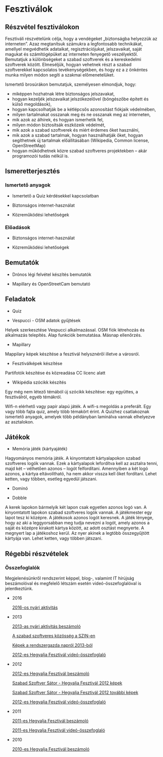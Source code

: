 ﻿# Fesztiválok

## Részvétel fesztiválokon

Fesztiváli részvételünk célja, hogy a vendégeket „biztonságba helyezzük az interneten”. Azaz megtanítsuk számukra a legfontosabb technikákat, amellyel megvédhetik adataikat, regisztrációjukat, jelszavaikat, saját magukat és számítógépüket az interneten fenyegető veszélyektől. Bemutatjuk a különbségeket a szabad szoftverek és a kereskedelmi szoftverek között. Elmeséljük, hogyan vehetnek részt a szabad szoftverekkel kapcsolatos tevékenységekben, és hogy ez a z önkéntes munka milyen módon segíti a szakmai előmenetelüket.

Ismertető brosúrákon bemutatjuk, személyesen elmondjuk, hogy:
* miképpen hozhatnak létre biztonságos jelszavakat,
* hogyan kezeljék jelszavaikat jelszókezelővel (böngészőbe épített és külső megoldások),
* hogyan kapcsolhatják be a kétlépcsős azonosítást fiókjaik védelmében,
* milyen tartalmakat osszanak meg és ne osszanak meg az interneten,
* mik azok az álhírek, és hogyan ismerhetik fel,
* milyen módon biztosítsák eszközeik védelmét,
* mik azok a szabad szoftverek és miért érdemes őket használni,
* mik azok a szabad tartalmak, hogyan használhatják őket, hogyan segíthetnek új tartalmak előállításában (Wikipedia, Common license, OpenStreetMap)
* hogyan működhetnek közre szabad szoftveres projektekben – akár programozói tudás nélkül is.

## Ismeretterjesztés

### Ismertető anyagok

* Ismertető a Quiz kérdésekkel kapcsolatban

* Biztonságos internet-használat

* Közreműködési lehetőségek

### Előadások

* Biztonságos internet-használat

* Közreműködési lehetőségek

## Bemutatók

* Drónos légi felvétel készítés bemutatók

* Mapillary és OpenStreetCam bemutató

## Feladatok

* Quiz

* Vespucci - OSM adatok gyűjtések

Helyek szerkesztése Vespucci alkalmazással. OSM fiók létrehozás és alkalmazás telepítés. Alap funkciók bemutatása. Másnap ellenőrzés.

* Mapillary

Mappilary képek készítése a fesztivál helysznéről illetve a városról.

* Fesztiválképek készítése

Partifotók készítése és közreadása CC licenc alatt

* Wikipédia szócikk készítés

Egy még nem létező témából új szócikk készítése: egy együttes, a fesztiválról, egyéb témákról.

Wifi-n elérhető vagy papír alapú játék. A wifi-s megoldás a preferált. Egy vagy több fajta quiz, amely több témakört érint. A Quizhez csatlakoznak ismertető anyagok, amelyek több példányban laminálva vannak elhelyezve az asztalokon.

## Játékok

* Memória játék (kártyajáték)

Hagyományos memória játék. A kinyomtatott kártyalapokon szabad szoftveres logók vannak. Ezek a kártyalapok lefordítva kell az asztalra tenni, majd két – vélhetően azonos – logót felfordítani.
Amennyiben a két logó azonos, a kártya eltávolítható, ha nem akkor vissza kell őket fordítani.
Lehet ketten, vagy többen, esetleg egyedül játszani.

* Dominó

* Dobble

A kerek lapokon bármelyik két lapon csak egyetlen azonos logó van. A kinyomtatott lapokon szabad szoftveres logók vannak. A játékmester egy lapot tesz ki középre. A játékosok azonos logót keresnek. A játék lényege, hogy az aki a leggyorsabban meg tudja nevezni a logót, amely azonos a saját és középre kirakott kártya között, az adott osztást megnyerte. A megnyert lap a játékoshoz kerül. Az nyer akinek a legtöbb összegyűjtött kártyája van.
Lehet ketten, vagy többen játszani.

## Régebbi részvételek

### Összefoglalók

Megjelenésünkről rendszerint képpel, blog-, valamint IT hírújság beszámolóval és megfelelő létszám esetén videó-összefoglalóval is jelentkeztünk.

* 2016

    [2016-os nyári aktivitás](https://itcafe.hu/hir/mozilla_firefox_2016_nyar.html)

* 2013

    [2013-as nyári aktivitás beszámoló](https://itcafe.hu/cikk/mozilla_firefox_os_2013_ertekelo/majus-augusztus.html)

    [A szabad szoftveres közösség a SZIN-en](https://itcafe.hu/hir/mozilla_szin_szeged.html)

    [Képek a rendszergazda napról 2013-ból](https://www.facebook.com/MozillaHU/photos/a.10152224398251479/10152224405946479/?type=1&theater)

    [2012-es Hegyalja Fesztivál videó-összefoglaló](https://itcafe.hu/hir/mozilla_szabad_szoftver_hegyalja_fesztival_video.html)

* 2012

    [2012-es Hegyalja Fesztivál beszámoló](http://hup.hu/cikkek/20130130/videobeszamolo_a_hegyalja_fesztival_2012-rol)

    [Szabad Szoftver Sátor - Hegyalja Fesztivál 2012 képek](https://www.facebook.com/media/set/?set=a.10150937090336479.408725.372155461478)

    [Szabad Szoftver Sátor - Hegyalja Fesztivál 2012 további képek](https://www.facebook.com/media/set/?set=a.10150939026516479.408944.372155461478)

    [2012-es Hegyalja Fesztivál videó-összefoglaló](https://www.youtube.com/watch?v=ZgdCVJHXDFw)

* 2011

    [2011-es Hegyalja Fesztivál beszámoló](http://firefox.hu/2011/08/14/hegyalja-fesztival-2011-es-a-szabad-szoftverek/)

    [2011-es Hegyalja Fesztivál videó-összefoglaló](http://www.youtube.com/watch?v=bHCkvaNGwMo)

* 2010

    [2010-es Hegyalja Fesztivál beszámoló](http://hup.hu/node/90487)
